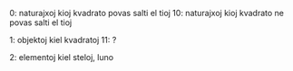0: naturajxoj kioj kvadrato povas salti el tioj
10: naturajxoj kioj kvadrato ne povas salti el tioj

1: objektoj kiel kvadratoj
11: ?

2: elementoj kiel steloj, luno